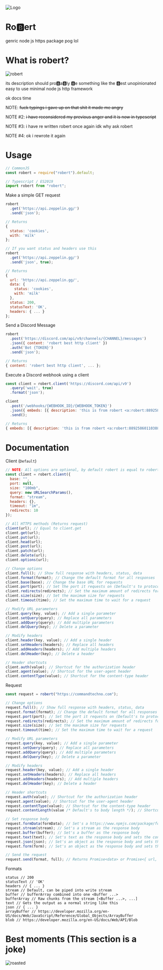 ![Logo](https://cdn.discordapp.com/emojis/843908573578002512.gif)

# Ro🅱ert

genric node js https package pog lol

# What is robert?

![robert](https://cdn.discordapp.com/attachments/861222626915647489/866269177110855690/file.png)

its description should pro🅱a🅱ly 🅱e something like the 🅱est unopinionated easy to use minimal node js http framework

ok docs time

NOTE: ~~fuck typings i gave up on that shit it made me angry~~

NOTE #2: ~~i have reconsidered my previous anger and it is now in typescript~~

NOTE #3: i have re written robert once again idk why ask robert

NOTE #4: ok i rewrote it again

# Usage

```js
// CommonJS
const robert = require("robert").default;

// Typescript / ES2019
import robert from "robert";
```

Make a simple GET request

```js
robert
  .get('https://api.zeppelin.gg/')
  .send('json');

// Returns
{
  status: 'cookies',
  with: 'milk'
};

// If you want status and headers use this
robert
  .get('https://api.zeppelin.gg/')
  .send('json', true);

// Returns
{
  url: 'https://api.zeppelin.gg/',
  data: {
    status: 'cookies',
    with: 'milk'
  },
  status: 200,
  statusText: 'OK',
  headers: { ... }
};
```

Send a Discord Message

```js
robert
  .post('https://discord.com/api/v9/channels/{CHANNEL}/messages')
  .json({ content: 'robert best http client' })
  .auth('Bot {TOKEN}')
  .send('json');

// Returns
{ content: 'robert best http client', ... };
```

Execute a Discord webhook using a client

```js
const client = robert.client('https://discord.com/api/v9')
  .query('wait', true)
  .format('json');

client
  .post('/webhooks/{WEBHOOK_ID}/{WEBHOOK_TOKEN}')
  .json({ embeds: [{ description: 'this is from robert <a:robert:889258601103888394>' }] })
  .send();

// Returns
{ embeds: [{ description: 'this is from robert <a:robert:889258601103888394>' }], ... };
```

# Documentation

Client (`Default`)

```js
// NOTE: All options are optional, by default robert is equal to robert.client() which have the following options by default
const client = robert.client({
  base: "",
  port: null,
  size: "100mb",
  query: new URLSearchParams(),
  format: "stream",
  headers: {},
  timeout: "1m",
  redirects: 10
});

// All HTTPS methods (Returns request)
client(url); // Equal to client.get
client.get(url);
client.put(url);
client.head(url);
client.post(url);
client.patch(url);
client.delete(url);
client.options(url);

// Change options
client.full(); // Show full response with headers, status, data
client.format(format); // Change the default format for all responses
client.base(base); // Change the base URL for requests
client.port(port); // Set the port it requests on (Default's to protocol)
client.redirects(redirects); // Set the maximum amount of redirects for it to follow
client.size(size); // Set the maximum size for requests
client.timeout(time); // Set the maximum time to wait for a request

// Modify URL parameters
client.query(key, value); // Add a single parameter
client.setQuery(query); // Replace all parameters
client.addQuery(query); // Add multiple parameters
client.delQuery(key); // Delete a parameter

// Modify headers
client.header(key, value); // Add a single header
client.setHeaders(headers); // Replace all headers
client.addHeaders(headers); // Add multiple headers
client.delHeader(key); // Delete a header

// Header shortcuts
client.auth(value); // Shortcut for the authorization header
client.agent(value); // Shortcut for the user-agent header
client.contentType(value); // Shortcut for the content-type header
```

Request

```js
const request = robert("https://commandtechno.com");

// Change options
request.full(); // Show full response with headers, status, data
request.format(format); // Change the default format for all responses
request.port(port); // Set the port it requests on (Default's to protocol)
request.redirects(redirects); // Set the maximum amount of redirects for it to follow
request.size(size); // Set the maximum size for requests
request.timeout(time); // Set the maximum time to wait for a request

// Modify URL parameters
request.query(key, value); // Add a single parameter
request.setQuery(query); // Replace all parameters
request.addQuery(query); // Add multiple parameters
request.delQuery(key); // Delete a parameter

// Modify headers
request.header(key, value); // Add a single header
request.setHeaders(headers); // Replace all headers
request.addHeaders(headers); // Add multiple headers
request.delHeader(key); // Delete a header

// Header shortcuts
request.auth(value); // Shortcut for the authorization header
request.agent(value); // Shortcut for the user-agent header
request.contentType(value); // Shortcut for the content-type header
request.contentLength(value /* Default's to body length */); // Shortcut for the content-length header

// Set response body
request.formData(formData); // Set's a https://www.npmjs.com/package/form-data object as the request body
request.stream(stream); // Set's a stream as the response body
request.buffer(buffer); // Set's a buffer as the response body
request.text(text); // Set's text as the response body and sets the content-type header to text/raw
request.json(json); // Set's an object as the response body and sets the content-type header to application/json
request.form(form); // Set's an object as the response body and sets the content-type header to application/x-www-form-urlencoded

// Send the request
request.send(format, full); // Returns Promise<data> or Promise<{ url, data, status, statusText, headers }> with the result (Default is stream)
```

Formats

```
status // 200
statusText // 'OK'
headers // { ... }
stream // Default, can be piped into write stream
buffer // bufferArray combined into one <Buffer ...>
bufferArray // Raw chunks from the stream [<Buffer ...>, ...]
text // Gets the output as a normal string like this
json // { ... }
arrayBuffer // https://developer.mozilla.org/en-US/docs/Web/JavaScript/Reference/Global_Objects/ArrayBuffer
blob // https://developer.mozilla.org/en-US/docs/Web/API/Blob
```

# Best moments (This section is a joke)

![roasted](https://cdn.discordapp.com/attachments/796997555752796184/884655359912972308/ezgif-3-7ffc8baffe5e.png)
